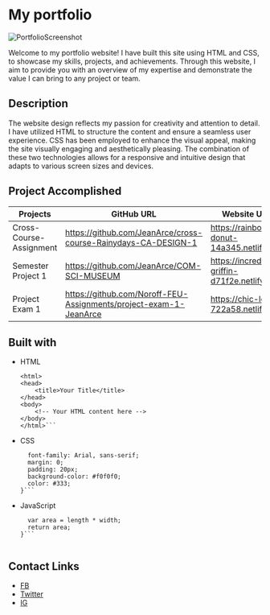 # My portfolio 

![PortfolioScreenshot](https://drive.google.com/uc?export=view&id=1BYnz4g3ksIzl_qAcfU_zfrRGTBX_Di2S)

Welcome to my portfolio website! I have built this site using HTML and  CSS,  to showcase my skills, projects, and achievements. Through this website, I aim to provide you with an overview of my expertise and demonstrate the value I can bring to any project or team.

## Description

The website design reflects my passion for creativity and attention to detail. I have utilized HTML to structure the content and ensure a seamless user experience. CSS has been employed to enhance the visual appeal, making the site visually engaging and aesthetically pleasing. The combination of these two technologies allows for a responsive and intuitive design that adapts to various screen sizes and devices.

## Project Accomplished

| Projects                |             GitHub URL                                            |       Website URL                               |
| --------                | --------                                                          | --------                                        |
| Cross-Course- Assignment|  https://github.com/JeanArce/cross-course-Rainydays-CA-DESIGN-1   | https://rainbow-donut-14a345.netlify.app        |
| Semester Project 1      | https://github.com/JeanArce/COM-SCI-MUSEUM                        | https://incredible-griffin-d71f2e.netlify.app   |
| Project Exam 1          | https://github.com/Noroff-FEU-Assignments/project-exam-1-JeanArce | https://chic-lolly-722a58.netlify.app           |

## Built with 
- HTML
    ```<!DOCTYPE html>
    <html>
    <head>
        <title>Your Title</title>
    </head>
    <body>
        <!-- Your HTML content here -->
    </body>
    </html>```

- CSS
    ```body {
      font-family: Arial, sans-serif;
      margin: 0;
      padding: 20px;
      background-color: #f0f0f0;
      color: #333;
    }```
- JavaScript
    ```function calculateRectangleArea(length, width) {
      var area = length * width;
      return area;
    }```
    
    
## Contact Links

- [FB](https://www.facebook.com/jn.arcenal)
- [Twitter](https://twitter.com/jn.arcenal)
- [IG](https://www.instagram.com/jin_rcnal/?igshid=MjEwN2IyYWYwYw%3D%3D&fbclid=IwAR1BThQ0xcJTk5fWGK_IfNrCJTDGwUyxK2d-4pvPqxYltNqwDjmw_hq6OpA)




